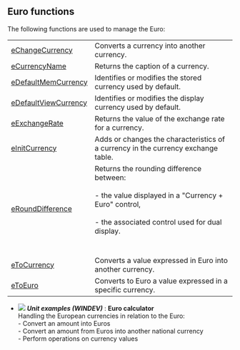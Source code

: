 


## Euro functions
			



<a name="NOTE1"></a>
<a name="NOTE1_1"></a>
The following functions are used to manage the Euro:



|   |   |
| --- | --- |
| [eChangeCurrency](../WDLang1/3033012.md) | Converts a currency into another currency. |
| [eCurrencyName](../WDLang1/3033006.md) | Returns the caption of a currency. |
| [eDefaultMemCurrency](../WDLang1/3033016.md) | Identifies or modifies the stored currency used by default. |
| [eDefaultViewCurrency](../WDLang1/3033009.md) | Identifies or modifies the display currency used by default. |
| [eExchangeRate](../WDLang1/3033004.md) | Returns the value of the exchange rate for a currency. |
| [eInitCurrency](../WDLang1/3033003.md) | Adds or changes the characteristics of a currency in the currency exchange table. |
| [eRoundDifference](../WDLang1/3033015.md) | Returns the rounding difference between:<br><br>- the value displayed in a "Currency + Euro" control,<br><br>- the associated control used for dual display.<br><br><br> |
| [eToCurrency](../WDLang1/3033001.md) | Converts a value expressed in Euro into another currency. |
| [eToEuro](../WDLang1/3033005.md) | Converts to Euro a value expressed in a specific currency. |






- ![](https://doc.pcsoft.fr/en-US/images/image.awp?langid=3&name=Eurocalculator.gif) ***Unit examples (WINDEV)*** : **Euro calculator** <br>Handling the European currencies in relation to the Euro:<br>- Convert an amount into Euros<br>- Convert an amount from Euros into another national currency<br>- Perform operations on currency values


